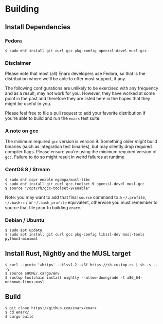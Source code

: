 # Building

## Install Dependencies

### Fedora

    $ sudo dnf install git curl gcc pkg-config openssl-devel musl-gcc

### Disclaimer

Please note that most (all) Enarx developers use Fedora, so that is the
distribution where we'll be able to offer most support, if any.

The following configurations are unlikely to be exercised with any
frequency and as a result, may not work for you. However, they have
worked at some point in the past and therefore they are listed here
in the hopes that they might be useful to you.

Please feel free to file a pull request to add your favorite distribution
if you're able to build and run the `enarx` test suite.

### A note on gcc

The minimum required `gcc` version is version 9. Something older _might_ build
binaries (such as integration test binaries), but may silently drop required
compiler flags. Please ensure you're using the minimum required version of `gcc`.
Failure to do so might result in weird failures at runtime.

### CentOS 8 / Stream

    $ sudo dnf copr enable ngompa/musl-libc
    $ sudo dnf install git curl gcc-toolset-9 openssl-devel musl-gcc
    $ source "/opt/rh/gcc-toolset-9/enable"

Note: you may want to add that final `source` command to a `~/.profile`,
`~/.bashrc` / or `~/.bash_profile` equivalent, otherwise you must remember
to source that file prior to building `enarx`.

### Debian / Ubuntu

    $ sudo apt update
    $ sudo apt install git curl gcc pkg-config libssl-dev musl-tools python3-minimal

## Install Rust, Nightly and the MUSL target

    $ curl --proto '=https' --tlsv1.2 -sSf https://sh.rustup.rs | sh -s -- -y
    $ source $HOME/.cargo/env
    $ rustup toolchain install nightly --allow-downgrade -t x86_64-unknown-linux-musl

## Build

    $ git clone https://github.com/enarx/enarx
    $ cd enarx/
    $ cargo build
